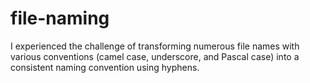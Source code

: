 # file-naming
I experienced the challenge of transforming numerous file names with various conventions (camel case, underscore, and Pascal case) into a consistent naming convention using hyphens.
